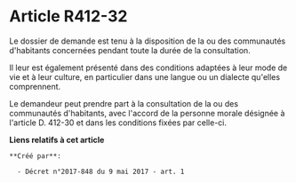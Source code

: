# Article R412-32

Le dossier de demande est tenu à la disposition de la ou des communautés d'habitants concernées pendant toute la durée de la
consultation.

Il leur est également présenté dans des conditions adaptées à leur mode de vie et à leur culture, en particulier dans une
langue ou un dialecte qu'elles comprennent.

Le demandeur peut prendre part à la consultation de la ou des communautés d'habitants, avec l'accord de la personne morale
désignée à l'article D. 412-30 et dans les conditions fixées par celle-ci.

**Liens relatifs à cet article**

	**Créé par**:

	  - Décret n°2017-848 du 9 mai 2017 - art. 1
